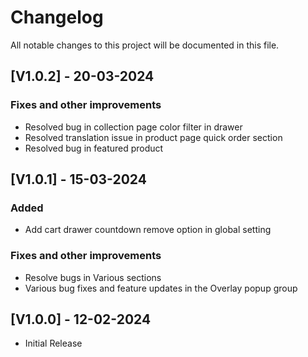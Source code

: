 # Changelog

All notable changes to this project will be documented in this file.

## [V1.0.2] - 20-03-2024

### Fixes and other improvements
- Resolved bug in collection page color filter in drawer
- Resolved translation issue in product page quick order section
- Resolved bug in featured product

## [V1.0.1] - 15-03-2024

### Added
- Add cart drawer countdown remove option in global setting

### Fixes and other improvements
- Resolve bugs in Various sections
- Various bug fixes and feature updates in the Overlay popup group

## [V1.0.0] - 12-02-2024

- Initial Release 